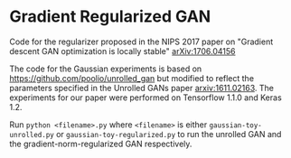 # Gradient Regularized GAN
Code for the regularizer proposed in the NIPS 2017 paper on "Gradient descent GAN optimization is locally stable"
<a href="https://arxiv.org/abs/1706.04156">arXiv:1706.04156</a>

The code for the Gaussian experiments is based on https://github.com/poolio/unrolled_gan but modified to reflect the parameters specified in the Unrolled GANs paper <a href="https://arxiv.org/abs/1611.02163">arxiv:1611.02163</a>. The experiments for our paper were performed on Tensorflow 1.1.0 and Keras 1.2. 

Run ```python <filename>.py``` where ```<filename>``` is either ```gaussian-toy-unrolled.py``` or ```gaussian-toy-regularized.py``` to run the unrolled GAN and the gradient-norm-regularized GAN respectively.



